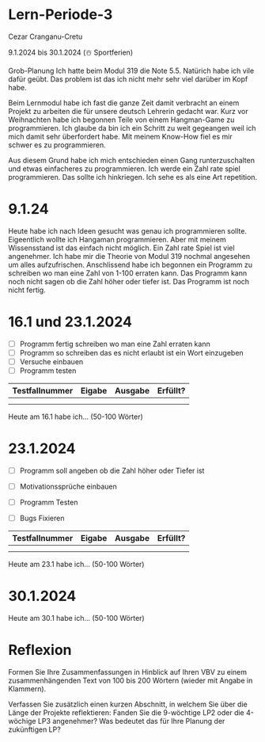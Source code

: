 # Lern-Periode-3
Cezar Cranganu-Cretu

9.1.2024 bis 30.1.2024 (☃️ Sportferien)

Grob-Planung
Ich hatte beim Modul 319 die Note 5.5. Natürich habe ich vile dafür geübt. Das problem ist das ich nicht mehr sehr viel darüber im Kopf habe.

Beim Lernmodul habe ich fast die ganze Zeit damit verbracht an einem Projekt zu arbeiten die für unsere deutsch Lehrerin gedacht war. Kurz vor Weihnachten habe ich begonnen Teile von einem Hangman-Game zu programmieren. Ich glaube da bin ich ein Schritt zu weit gegeangen weil ich mich damit sehr überfordert habe. Mit meinem Know-How fiel es mir schwer es zu programmieren. 

Aus diesem Grund habe ich mich entschieden einen Gang runterzuschalten und etwas einfacheres zu programmieren. Ich werde ein Zahl rate spiel programmieren. Das sollte ich hinkriegen. Ich sehe es als eine Art repetition. 

# 9.1.24 

Heute habe ich nach Ideen gesucht was genau ich programmieren sollte. Eigeentlich wollte ich Hangaman programmieren. Aber mit meinem Wissensstand ist das einfach nicht möglich. Ein Zahl rate Spiel ist viel angenehmer. Ich habe mir die Theorie von Modul 319 nochmal angesehen um alles aufzufrischen. Anschlissend habe ich begonnen ein Programm zu schreiben wo man eine Zahl von 1-100 erraten kann. Das Programm kann noch nicht sagen ob die Zahl höher oder tiefer ist. Das Programm ist noch nicht fertig.  
# 16.1 und 23.1.2024

- [ ] Programm fertig schreiben wo man eine Zahl erraten kann 
- [ ] Programm so schreiben das es nicht erlaubt ist ein Wort einzugeben 
- [ ] Versuche einbauen 
- [ ] Programm testen 

| Testfallnummer| Eigabe        | Ausgabe        | Erfüllt?      |
| ------------- | ------------- |----------------|---------------|
|               |               |                |               |
|               |               |                |               |



Heute am 16.1 habe ich... (50-100 Wörter)

# 23.1.2024

- [ ] Programm soll angeben ob die Zahl höher oder Tiefer ist 
- [ ] Motivationssprüche einbauen
- [ ] Programm Testen
- [ ] Bugs Fixieren 


| Testfallnummer| Eigabe        | Ausgabe        | Erfüllt?      |
| ------------- | ------------- |----------------|---------------|
|               |               |                |               |
|               |               |                |               |


Heute am 23.1 habe ich... (50-100 Wörter)

# 30.1.2024 

Heute am 30.1 habe ich... (50-100 Wörter)

# Reflexion

Formen Sie Ihre Zusammenfassungen in Hinblick auf Ihren VBV zu einem zusammenhängenden Text von 100 bis 200 Wörtern (wieder mit Angabe in Klammern).

Verfassen Sie zusätzlich einen kurzen Abschnitt, in welchem Sie über die Länge der Projekte reflektieren: Fanden Sie die 9-wöchtige LP2 oder die 4-wöchige LP3 angenehmer? Was bedeutet das für Ihre Planung der zukünftigen LP?

